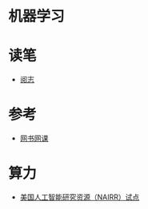 # 机器学习

# 读笔
- [阅志](./阅志.md)

# 参考
- [网书网课](./参.md)

# 算力
- [美国人工智能研究资源（NAIRR）试点](https://nairrpilot.org/)